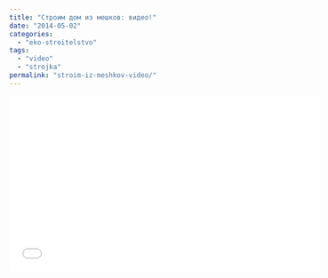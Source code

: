 ```yaml
---
title: "Строим дом из мешков: видео!"
date: "2014-05-02"
categories: 
  - "eko-stroitelstvo"
tags: 
  - "video"
  - "strojka"
permalink: "stroim-iz-meshkov-video/"
---
```


<iframe width="560" height="315" src="//www.youtube.com/embed/iaFg_7qYzzI" frameborder="0" allowfullscreen></iframe>
